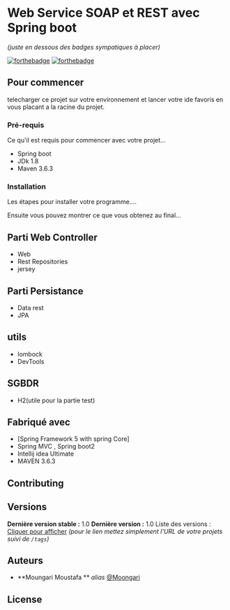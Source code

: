 # Web Service SOAP et REST avec Spring boot
_(juste en dessous des badges sympatiques à placer)_

[![forthebadge](http://forthebadge.com/images/badges/built-with-love.svg)](http://forthebadge.com)  [![forthebadge](http://forthebadge.com/images/badges/powered-by-electricity.svg)](http://forthebadge.com)



## Pour commencer

telecharger ce projet sur votre environnement et lancer votre ide favoris en vous placant a la racine du projet.


### Pré-requis

Ce qu'il est requis pour commencer avec votre projet...

- Spring boot
- JDk 1.8
- Maven 3.6.3

### Installation

Les étapes pour installer votre programme....




Ensuite vous pouvez montrer ce que vous obtenez au final...

## Parti Web Controller
	
 * Web
 * Rest Repositories
 * jersey
 
 ## Parti Persistance 
 * Data rest
 * JPA
 
 ## utils
 * lombock
 * DevTools
 
 ## SGBDR
 * H2(utile pour la partie test)
 
 
 
 





## Fabriqué avec


* [Spring Framework 5 with spring Core]
* Spring MVC , Spring boot2 
* Intellij idea Ultimate
* MAVEN 3.6.3




## Contributing



## Versions


**Dernière version stable :** 1.0
**Dernière version :** 1.0
Liste des versions : [Cliquer pour afficher](https://github.com/your/project-name/tags)
_(pour le lien mettez simplement l'URL de votre projets suivi de ``/tags``)_

## Auteurs

* **Moungari Moustafa ** _alias_ [@Moongari](https://github.com/Moongari)




## License




